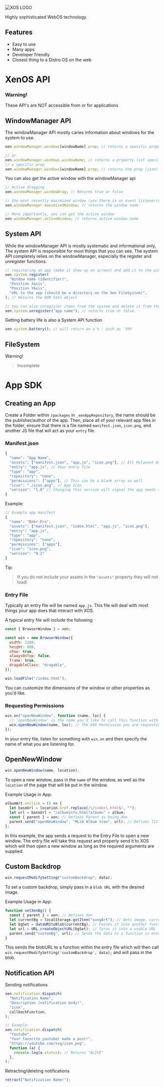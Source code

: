 ![XOS LOGO](https://media.discordapp.net/attachments/1062938122666639360/1069977981352677446/XOS.png?width=400&height=400)

Highly sophisticated WebOS technology.

## Features

- Easy to use
- Many apps
- Developer friendly
- Closest thing to a Distro OS on the web

# XenOS API

### Warning!

These API's are NOT accessible from or for applications

## WindowManager API

The windowManager API mostly caries information about windows for the system to use.

```javascript
xen.windowManager.windows[windowName].prop; // returns a specific property of a window

// or
xen.windowManager.windows.windowName; // returns a property list specific to a window
// a specific prop
xen.windowManager.windows[windowName].prop; // returns the prop (json)
```

You can also get the active window with the windowManager api

```js
// Active dragging
xen.windowManager.windowDrag; // Returns true or false

// the most recently maximized window (yes there is an event listener/emitter)
xen.windowManager.maximizedWindow; // returns the window name

// More importantly, you can get the active window
xen.windowManager.activeWindow; // returns active window name
```

## System API

While the windowManager API is mostly systematic and informational only, The system API is responsible for most things that you can see. The system API completely relies on the windowManager, especially the register and unregister functions.

```js
// registering an app (make it show up on screen) and add it to the windowManager (automatic)
xen.system.register(
  "Window name (Identifier)",
  "Position Xaxis",
  "Position YAxis",
  "URL to the app (should be a directory on the Xen FileSystem)",
); // Returns the DOM html object

// You can also unregister items from the system and delete it from the windowManager
xen.system.unregister("app name"); // returns true or false.
```

Getting battery life is also a System API function

```js
xen.system.battery(); // will return an a % : such as '30%'
```

## FileSystem

Warning!

> Incomplete

# App SDK

## Creating an App

Create a Folder within `/packages` in `_xenAppRepository`, the name should be the publisher/author of the app.
Then, place all of your relevant app files in the folder, ensure that there is a file named `manifest.json`, `icon.png`, and another JS file that will act as your `entry` file.

### Manifest.json

```js
{
  "name": "App Name",
  "assets": ["manifest.json", "app.js", "icon.png"], // All Relavent Assets
  "entry": "app.js", // Your entry file
  "type": "app",
  "repository": "none",
  "permissions": ["apps"], // This can be a blank array as well
  "icon": "./icon.png", // App Icon
  "version": "1.0" // Changing this version will signal the app needs an upgrade to the OS.
}
```

Example:

```js
// Example app manifest
{
  "name": "Bnkr-Pro",
  "assets": ["manifest.json", "index.html", "app.js", "icon.png"],
  "entry": "app.js",
  "type": "app",
  "repository": "none",
  "permissions": ["apps"],
  "icon": "icon.png",
  "version": "0.2"
}
```

Tip:

> If you do not include your assets in the `"assets"` property they will not load!

### Entry File

Typically an entry file will be named `app.js`. This file will deal with most things your app does that interact with XOS.

A typical entry file will include the following

```js
const { BrowserWindow } = xen;

const win = new BrowserWindow({
  width: 1200,
  height: 600,
  show: true,
  alwaysOnTop: false,
  frame: true,
  dragableClass: "dragable",
});

win.loadFile("/index.html");
```

You can customize the dimensions of the window or other properties as you'd like.

### Requesting Permissions

```js
win.on("openNewWindow", function (name, loc) {
  // 'openNewWindow' is the name you'd like to call this function with in your app.
  win.openNewWindow(name, loc); // The XOS Permission you are requesting along with relevant data passed in.
});
```

In your entry file, listen for something with `win.on` and then specify the name of what you are listening for.

## OpenNewWindow

```js
win.openNewWindow(name, location);
```

To open a new window, pass in the `name` of the window, as well as the `location` of the page that will be put in the window.

Example Usage in App:

```js
albumArt.onclick = () => {
  let baseUrl = location.href.replace(/\/index\.html$/, "");
  let url = baseUrl + "/albuminfo.html?album=" + album;
  const { parent } = xen; // Defines Parent as being Xen
  parent.send("openNewWindow", "MLib Album View", url); // Defines Title as "MLib Album View", and the url as the variable "url"
};
```

In this example, the app sends a request to the Entry File to open a new window. The entry file will take this request and properly send it to XOS which will then open a new window as long as the required arguments are supplied.

## Custom Backdrop

```js
win.requestModifySetting("customBackdrop", data);
```

To set a custom backdrop, simply pass in a `blob URL` with the desired image.

Example Usage in App:

```js
function setXenBg() {
  const { parent } = xen; // Defines Xen
  let currentBg = localStorage.getItem("songArt"); // Gets image, currently in data: form
  let bgSet = dataURItoBlob(currentBg); // Passes it into another function internally to convert it to a blob
  let url = URL.createObjectURL(bgSet); // Turns it into a usable URL
  parent.send("customBg", url); // Sends the data to a function in entry file called "customBg"
}
```

This sends the blobURL to a function within the entry file which will then call `win.requestModifySetting('customBackdrop', data);` and will pass in the blob.

## Notification API

Sending notifications

```js
xen.notification.dispatch(
  "Notification Name",
  "Description (notification body)",
  "icon",
  callbackFunction,
);

// Example:
xen.notification.dispatch(
  "Youtube",
  "Your favorite youtuber made a post!",
  "https://youtube.com/svg/icon.png",
  function (a) {
    console.log(a.status); // Returns "ALIVE"
  },
);
```

Retracting/deleting notifications

```js
retract("Notification Name!");
```
